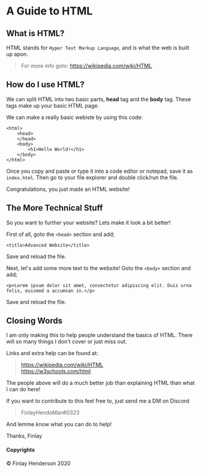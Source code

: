 # A Guide to HTML

## What is HTML?
HTML stands for `Hyper Text Markup Language`, and is what the web is built up apon.

> For more info goto: https://wikipedia.com/wiki/HTML

## How do I use HTML?
We can split HTML into two basic parts, **head** tag and the **body** tag.
These tags make up your basic HTML page.

We can make a really basic webiste by using this code:

    <html>
        <head>
        </head>
        <body>
            <h1>Hello World!</h1>
        </body>
    </html>

Once you copy and paste or type it into a code editor or notepad, save it as ```index.html```.
Then go to your file explorer and double click/run the file.

Congratulations, you just made an HTML website!

## The More Technical Stuff
So you want to further your website?
Lets make it look a bit better!

First of all, goto the `<head>` section and add;

    <title>Advanced Website</title>

Save and reload the file.

Next, let's add some more text to the website!
Goto the `<body>` section and add;

    <p>Lorem ipsum dolor sit amet, consectetur adipiscing elit. Duis urna felis, euismod a accumsan in.</p>

Save and reload the file.

## Closing Words
I am only making this to help people understand the basics of HTML. There will so many things I don't cover or just miss out.

Links and extra help can be found at:
> https://wikipedia.com/wiki/HTML <br>
> https://w3schools.com/html

The people above will do a much better job than explaining HTML than what I can do here!

If you want to contribute to this feel free to, just send me a DM on Discord
> FinlayHendoMan#0323 <br>

And lemme know what you can do to help!

Thanks,
Finlay


#### Copyrights
© Finlay Henderson 2020



